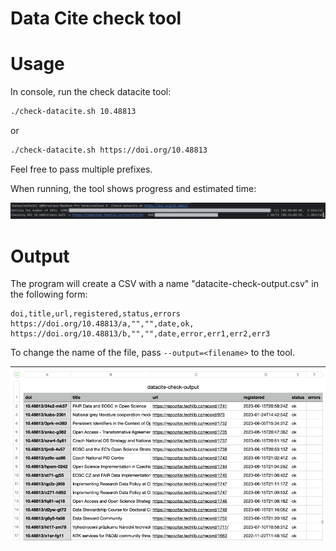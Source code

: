 # Data Cite check tool

# Usage

In console, run the check datacite tool:

```bash
./check-datacite.sh 10.48813
```

or

```bash
./check-datacite.sh https://doi.org/10.48813
```

Feel free to pass multiple prefixes.

When running, the tool shows progress and estimated time:

![progress](./docs/progress.png)

# Output

The program will create a CSV with a name 
"datacite-check-output.csv" in the following form:

```csv
doi,title,url,registered,status,errors
https://doi.org/10.48813/a,"","",date,ok,
https://doi.org/10.48813/b,"","",date,error,err1,err2,err3
```

To change the name of the file, pass `--output=<filename>` to the tool.

![progress](./docs/result.png)